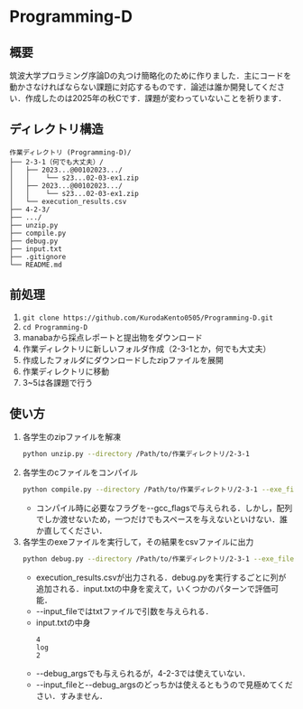 # Programming-D

## 概要
筑波大学プロラミング序論Dの丸つけ簡略化のために作りました．主にコードを動かさなければならない課題に対応するものです．論述は誰か開発してください．作成したのは2025年の秋Cです．課題が変わっていないことを祈ります．

## ディレクトリ構造
```
作業ディレクトリ (Programming-D)/
├── 2-3-1（何でも大丈夫）/
│   ├── 2023...@00102023.../
│   │    └── s23...02-03-ex1.zip
│   ├── 2023...@00102023.../
│   │    └── s23...02-03-ex1.zip
│   └── execution_results.csv
├── 4-2-3/
├── .../
├── unzip.py
├── compile.py
├── debug.py
├── input.txt 
├── .gitignore
└── README.md
```

## 前処理
1. ```git clone https://github.com/KurodaKento0505/Programming-D.git```
1. ```cd Programming-D```
1. manabaから採点レポートと提出物をダウンロード
1. 作業ディレクトリに新しいフォルダ作成（2-3-1とか，何でも大丈夫）
1. 作成したフォルダにダウンロードしたzipファイルを展開
1. 作業ディレクトリに移動
1. 3~5は各課題で行う

## 使い方
1. 各学生のzipファイルを解凍
    ```bash
    python unzip.py --directory /Path/to/作業ディレクトリ/2-3-1
    ```
1. 各学生のcファイルをコンパイル
    ```bash
    python compile.py --directory /Path/to/作業ディレクトリ/2-3-1 --exe_file_name 2-3-ex1.exe --gcc_flags "-lm "
    ```
    * コンパイル時に必要なフラグを--gcc_flagsで与えられる．しかし，配列でしか渡せないため，一つだけでもスペースを与えないといけない．誰か直してください．
1. 各学生のexeファイルを実行して，その結果をcsvファイルに出力
    ```bash
    python debug.py --directory /Path/to/作業ディレクトリ/2-3-1 --exe_file_name 2-3-ex1.exe --input_file /Path/to/作業ディレクトリ/input.txt
    ```
    * execution_results.csvが出力される．debug.pyを実行するごとに列が追加される．input.txtの中身を変えて，いくつかのパターンで評価可能．
    * --input_fileではtxtファイルで引数を与えられる．
    * input.txtの中身
        ```
        4
        log
        2
        ```
    * --debug_argsでも与えられるが，4-2-3では使えていない．
    * --input_fileと--debug_argsのどっちかは使えるともうので見極めてください．すみません．